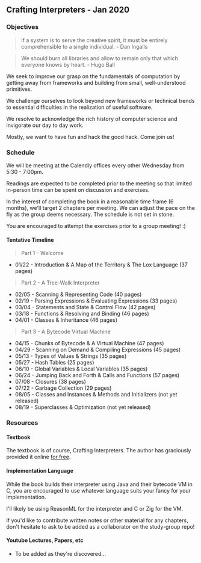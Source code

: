 ## Crafting Interpreters - Jan 2020

### Objectives

> If a system is to serve the creative spirit, it must be entirely comprehensible to a single individual. - Dan Ingalls

> We should burn all libraries and allow to remain only that which everyone knows by heart. - Hugo Ball

We seek to improve our grasp on the fundamentals of computation by getting away from frameworks and building from small, well-understood primitives.

We challenge ourselves to look beyond new frameworks or technical trends to essential difficulties in the realization of useful software.

We resolve to acknowledge the rich history of computer science and invigorate our day to day work.

Mostly, we want to have fun and hack the good hack. Come join us!

### Schedule

We will be meeting at the Calendly offices every other Wednesday from 5:30 - 7:00pm.

Readings are expected to be completed prior to the meeting so that limited
in-person time can be spent on discussion and exercises.

In the interest of completing the book in a reasonable time frame (6 months),
we'll target 2 chapters per meeting. We can adjust the pace
on the fly as the group deems necessary. The schedule is not set in stone.

You are encouraged to attempt the exercises prior to a group meeting! :)

#### Tentative Timeline

> Part 1 - Welcome

* 01/22 - Introduction & A Map of the Territory & The Lox Language (37 pages)

> Part 2 - A Tree-Walk Interpreter

* 02/05 - Scanning & Representing Code (40 pages)
* 02/19 - Parsing Expressions & Evaluating Expressions (33 pages)
* 03/04 - Statements and State & Control Flow (42 pages)
* 03/18 - Functions & Resolving and Binding (46 pages)
* 04/01 - Classes & Inheritance (46 pages)

> Part 3 - A Bytecode Virtual Machine

* 04/15 - Chunks of Bytecode & A Virtual Machine (47 pages)
* 04/29 - Scanning on Demand & Compiling Expressions (45 pages)
* 05/13 - Types of Values & Strings (35 pages)
* 05/27 - Hash Tables (25 pages)
* 06/10 - Global Variables & Local Variables (35 pages)
* 06/24 - Jumping Back and Forth & Calls and Functions (57 pages)
* 07/08 - Closures (38 pages)
* 07/22 - Garbage Collection (29 pages)
* 08/05 - Classes and Instances & Methods and Initializers (not yet released)
* 08/19 - Superclasses & Optimization (not yet released)

### Resources

#### Textbook

The textbook is of course, Crafting Interpreters.
The author has graciously provided it online [for free][ci].

[ci]: https://craftinginterpreters.com/

#### Implementation Language

While the book builds their interpreter using Java and their bytecode VM in C,
you are encouraged to use whatever language suits your fancy for your implementation.

I'll likely be using ReasonML for the interpreter and C or Zig for the VM.

If you'd like to contribute written notes or other material for any chapters,
don't hesitate to ask to be added as a collaborator on the study-group
repo!

#### Youtube Lectures, Papers, etc

* To be added as they're discovered...